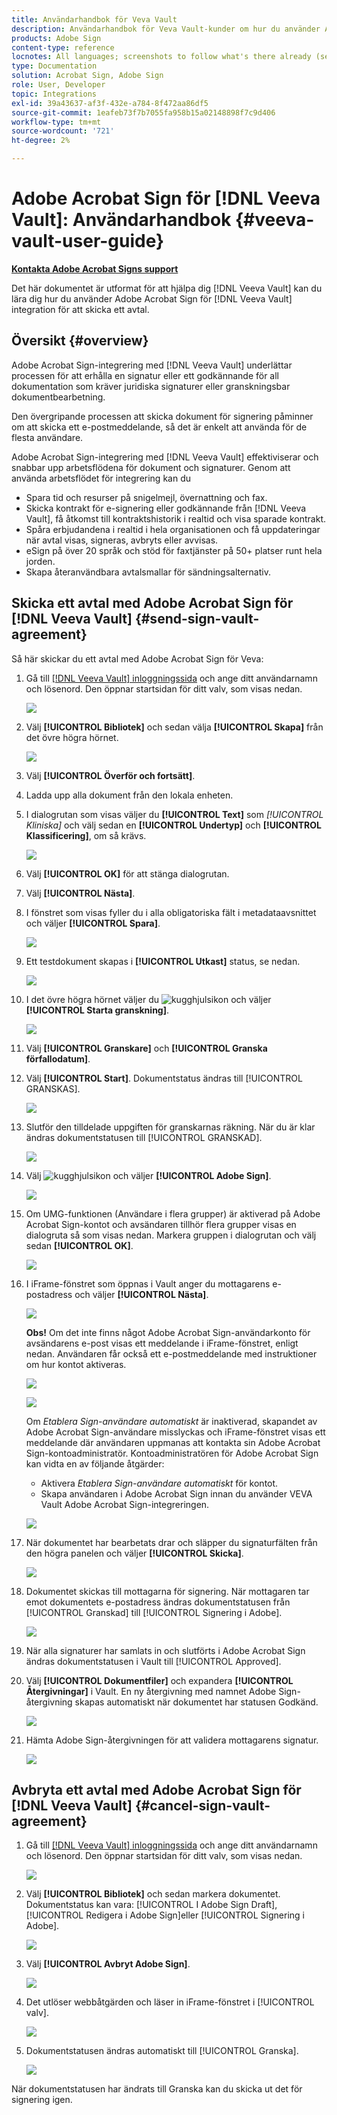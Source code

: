 ```yaml
---
title: Användarhandbok för Veva Vault
description: Användarhandbok för Veva Vault-kunder om hur du använder Adobe Sign-integrering med Veva
products: Adobe Sign
content-type: reference
locnotes: All languages; screenshots to follow what's there already (seems there is a mix within a given language version of the article)
type: Documentation
solution: Acrobat Sign, Adobe Sign
role: User, Developer
topic: Integrations
exl-id: 39a43637-af3f-432e-a784-8f472aa86df5
source-git-commit: 1eafeb73f7b7055fa958b15a02148898f7c9d406
workflow-type: tm+mt
source-wordcount: '721'
ht-degree: 2%

---
```


# Adobe Acrobat Sign för [!DNL Veeva Vault]: Användarhandbok {#veeva-vault-user-guide}

[**Kontakta Adobe Acrobat Signs support**](https://adobe.com/go/adobesign-support-center_se)

Det här dokumentet är utformat för att hjälpa dig [!DNL Veeva Vault] kan du lära dig hur du använder Adobe Acrobat Sign för [!DNL Veeva Vault] integration för att skicka ett avtal.

## Översikt {#overview}

Adobe Acrobat Sign-integrering med [!DNL Veeva Vault] underlättar processen för att erhålla en signatur eller ett godkännande för all dokumentation som kräver juridiska signaturer eller granskningsbar dokumentbearbetning.

Den övergripande processen att skicka dokument för signering påminner om att skicka ett e-postmeddelande, så det är enkelt att använda för de flesta användare.

Adobe Acrobat Sign-integrering med [!DNL Veeva Vault] effektiviserar och snabbar upp arbetsflödena för dokument och signaturer. Genom att använda arbetsflödet för integrering kan du

* Spara tid och resurser på snigelmejl, övernattning och fax.
* Skicka kontrakt för e-signering eller godkännande från [!DNL Veeva Vault], få åtkomst till kontraktshistorik i realtid och visa sparade kontrakt.
* Spåra erbjudandena i realtid i hela organisationen och få uppdateringar när avtal visas, signeras, avbryts eller avvisas.
* eSign på över 20 språk och stöd för faxtjänster på 50+ platser runt hela jorden.
* Skapa återanvändbara avtalsmallar för sändningsalternativ.

## Skicka ett avtal med Adobe Acrobat Sign för [!DNL Veeva Vault] {#send-sign-vault-agreement}

Så här skickar du ett avtal med Adobe Acrobat Sign för Veva:

1. Gå till [[!DNL Veeva Vault] inloggningssida](https://login.veevavault.com/) och ange ditt användarnamn och lösenord. Den öppnar startsidan för ditt valv, som visas nedan.

   ![](images/vault-home.png)

1. Välj **[!UICONTROL Bibliotek]** och sedan välja **[!UICONTROL Skapa]** från det övre högra hörnet.

   ![](images/create-library.png)

1. Välj **[!UICONTROL Överför och fortsätt]**.

1. Ladda upp alla dokument från den lokala enheten.

1. I dialogrutan som visas väljer du **[!UICONTROL Text]** som *[!UICONTROL Kliniska]* och välj sedan en **[!UICONTROL Undertyp]** och **[!UICONTROL Klassificering]**, om så krävs.

   ![](images/choose-document-type.png)

1. Välj **[!UICONTROL OK]** för att stänga dialogrutan.

1. Välj **[!UICONTROL Nästa]**.

1. I fönstret som visas fyller du i alla obligatoriska fält i metadataavsnittet och väljer **[!UICONTROL Spara]**.

   ![](images/metadata-details.png)

1. Ett testdokument skapas i **[!UICONTROL Utkast]** status, se nedan.

   ![](images/document-draft.png)

1. I det övre högra hörnet väljer du ![kugghjulsikon](images/icon-gear.png) och väljer **[!UICONTROL Starta granskning]**.

   ![](images/start-review.png)

1. Välj **[!UICONTROL Granskare]** och **[!UICONTROL Granska förfallodatum]**.

1. Välj **[!UICONTROL Start]**. Dokumentstatus ändras till [!UICONTROL GRANSKAS].

   ![](images/in-review.png)

1. Slutför den tilldelade uppgiften för granskarnas räkning. När du är klar ändras dokumentstatusen till [!UICONTROL GRANSKAD].

   ![](images/reviewed-status.png)

1. Välj ![kugghjulsikon](images/icon-gear.png) och väljer **[!UICONTROL Adobe Sign]**.

   ![](images/select-adobe-sign.png)

1. Om UMG-funktionen (Användare i flera grupper) är aktiverad på Adobe Acrobat Sign-kontot och avsändaren tillhör flera grupper visas en dialogruta så som visas nedan. Markera gruppen i dialogrutan och välj sedan **[!UICONTROL OK]**.

   ![](images/umg-dialog.png)

1. I iFrame-fönstret som öppnas i Vault anger du mottagarens e-postadress och väljer **[!UICONTROL Nästa]**.

   ![](images/iframe.png)

   **Obs!** Om det inte finns något Adobe Acrobat Sign-användarkonto för avsändarens e-post visas ett meddelande i iFrame-fönstret, enligt nedan. Användaren får också ett e-postmeddelande med instruktioner om hur kontot aktiveras.

   ![](images/iFrame-registration-message.png)

   ![](images/iFrame-confirm-email.png)

   Om *Etablera Sign-användare automatiskt* är inaktiverad, skapandet av Adobe Acrobat Sign-användare misslyckas och iFrame-fönstret visas ett meddelande där användaren uppmanas att kontakta sin Adobe Acrobat Sign-kontoadministratör. Kontoadministratören för Adobe Acrobat Sign kan vidta en av följande åtgärder:

   * Aktivera *Etablera Sign-användare automatiskt* för kontot.
   * Skapa användaren i Adobe Acrobat Sign innan du använder VEVA Vault Adobe Acrobat Sign-integreringen.

   ![](images/iFrame-contact-administrator.png)

1. När dokumentet har bearbetats drar och släpper du signaturfälten från den högra panelen och väljer **[!UICONTROL Skicka]**.

   ![](images/add-signature-fields.png)

1. Dokumentet skickas till mottagarna för signering. När mottagaren tar emot dokumentets e-postadress ändras dokumentstatusen från [!UICONTROL Granskad] till [!UICONTROL Signering i Adobe].

   ![](images/in-adobe-signing.png)

1. När alla signaturer har samlats in och slutförts i Adobe Acrobat Sign ändras dokumentstatusen i Vault till [!UICONTROL Approved].

1. Välj **[!UICONTROL Dokumentfiler]** och expandera **[!UICONTROL Återgivningar]** i Vault. En ny återgivning med namnet Adobe Sign-återgivning skapas automatiskt när dokumentet har statusen Godkänd.

   ![](images/document-files.png)

1. Hämta Adobe Sign-återgivningen för att validera mottagarens signatur.

   ![](images/verify-signature.png)

## Avbryta ett avtal med Adobe Acrobat Sign för [!DNL Veeva Vault] {#cancel-sign-vault-agreement}

1. Gå till [[!DNL Veeva Vault] inloggningssida](https://login.veevavault.com/) och ange ditt användarnamn och lösenord. Den öppnar startsidan för ditt valv, som visas nedan.

   ![](images/vault-home.png)

1. Välj **[!UICONTROL Bibliotek]** och sedan markera dokumentet. Dokumentstatus kan vara: [!UICONTROL I Adobe Sign Draft], [!UICONTROL Redigera i Adobe Sign]eller [!UICONTROL Signering i Adobe].

   ![](images/document-adobe-sign-authoring.png)

1. Välj **[!UICONTROL Avbryt Adobe Sign]**.

   ![](images/cancel-document.png)

1. Det utlöser webbåtgärden och läser in iFrame-fönstret i [!UICONTROL valv].

   ![](images/cancelled-document.png)

1. Dokumentstatusen ändras automatiskt till [!UICONTROL Granska].

   ![](images/cancel-reviewed.png)

När dokumentstatusen har ändrats till Granska kan du skicka ut det för signering igen.
